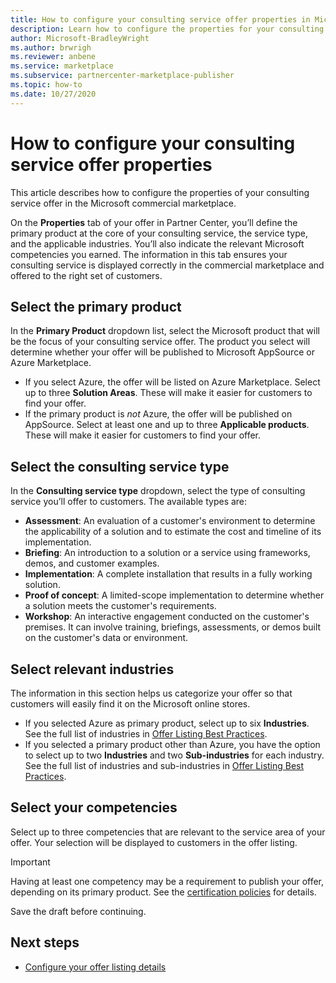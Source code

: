 ```yaml
---
title: How to configure your consulting service offer properties in Microsoft Partner Center
description: Learn how to configure the properties for your consulting service offer in the Microsoft commercial marketplace using Partner Center.
author: Microsoft-BradleyWright
ms.author: brwrigh
ms.reviewer: anbene
ms.service: marketplace 
ms.subservice: partnercenter-marketplace-publisher
ms.topic: how-to
ms.date: 10/27/2020
---
```


# How to configure your consulting service offer properties

This article describes how to configure the properties of your consulting service offer in the Microsoft commercial marketplace.

On the **Properties** tab of your offer in Partner Center, you’ll define the primary product at the core of your consulting service, the service type, and the applicable industries. You’ll also indicate the relevant Microsoft competencies you earned. The information in this tab ensures your consulting service is displayed correctly in the commercial marketplace and offered to the right set of customers.

## Select the primary product

In the **Primary Product** dropdown list, select the Microsoft product that will be the focus of your consulting service offer. The product you select will determine whether your offer will be published to Microsoft AppSource or Azure Marketplace.

* If you select Azure, the offer will be listed on Azure Marketplace. Select up to three **Solution Areas**. These will make it easier for customers to find your offer.
* If the primary product is *not* Azure, the offer will be published on AppSource. Select at least one and up to three **Applicable products**. These will make it easier for customers to find your offer.

## Select the consulting service type

In the **Consulting service type** dropdown, select the type of consulting service you’ll offer to customers. The available types are:

* **Assessment**: An evaluation of a customer's environment to determine the applicability of a solution and to estimate the cost and timeline of its implementation.
* **Briefing**: An introduction to a solution or a service using frameworks, demos, and customer examples.
* **Implementation**: A complete installation that results in a fully working solution.
* **Proof of concept**: A limited-scope implementation to determine whether a solution meets the customer's requirements.
* **Workshop**: An interactive engagement conducted on the customer's premises. It can involve training, briefings, assessments, or demos built on the customer's data or environment.

## Select relevant industries

The information in this section helps us categorize your offer so that customers will easily find it on the Microsoft online stores.

* If you selected Azure as primary product, select up to six **Industries**. See the full list of industries in [Offer Listing Best Practices](./gtm-offer-listing-best-practices.md).
* If you selected a primary product other than Azure, you have the option to select up to two **Industries** and two **Sub-industries** for each industry. See the full list of industries and sub-industries in [Offer Listing Best Practices](./gtm-offer-listing-best-practices.md).

## Select your competencies

Select up to three competencies that are relevant to the service area of your offer. Your selection will be displayed to customers in the offer listing.

> [!IMPORTANT]
> Having at least one competency may be a requirement to publish your offer, depending on its primary product. See the [certification policies](https://docs.microsoft.com/legal/marketplace/certification-policies#800-consulting-services) for details.

Save the draft before continuing.

## Next steps

* [Configure your offer listing details](create-consulting-service-offer-listing.md)
